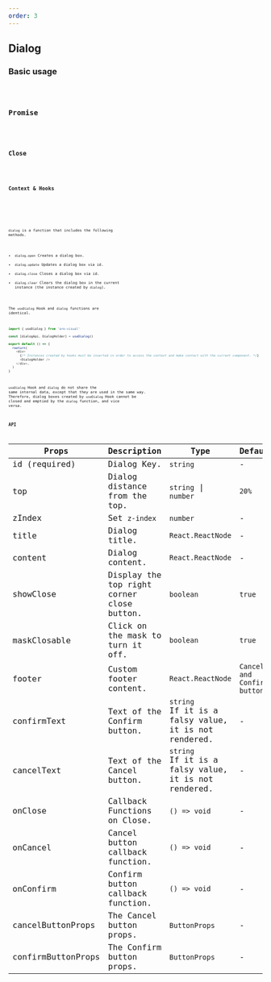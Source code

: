 ```yaml
---
order: 3
---
```


## Dialog

### Basic usage

<code src="./demo/basic.tsx" />

### Promise

<code src="./demo/promise.tsx" />

### Close

<code src="./demo/close.tsx" />

### Context & Hooks

<code src="./demo/context.tsx" />

<br/>

`dialog` is a function that includes the following methods.

- `dialog.open` Creates a dialog box.
- `dialog.update` Updates a dialog box via id.
- `dialog.close` Closes a dialog box via id.
- `dialog.clear` Clears the dialog box in the current instance (the instance created by `dialog`).

The `useDialog` Hook and `dialog` functions are identical.

```ts
import { useDialog } from 'are-visual'

const [dialogApi, DialogHolder] = useDialog()

export default () => {
  reeturn(
    <div>
      {/* Instances created by hooks must be inserted in order to access the context and make contact with the current component. */}
      <DialogHolder />
    </div>,
  )
}
```

`useDialog` Hook and `dialog` do not share the same internal data, except that they are used in the same way. Therefore, dialog boxes created by `useDialog` Hook cannot be closed and emptied by the `dialog` function, and vice versa.

### API

| Props              | Description                                | Type                                                      | Defaults                     |
| ------------------ | ------------------------------------------ | --------------------------------------------------------- | ---------------------------- |
| id (required)      | Dialog Key.                                | `string`                                                  | -                            |
| top                | Dialog distance from the top.              | `string` \| `number`                                      | `20%`                        |
| zIndex             | Set `z-index`                              | `number`                                                  | -                            |
| title              | Dialog title.                              | `React.ReactNode`                                         | -                            |
| content            | Dialog content.                            | `React.ReactNode`                                         | -                            |
| showClose          | Display the top right corner close button. | `boolean`                                                 | `true`                       |
| maskClosable       | Click on the mask to turn it off.          | `boolean`                                                 | `true`                       |
| footer             | Custom footer content.                     | `React.ReactNode`                                         | `Cancel and Confirm buttons` |
| confirmText        | Text of the Confirm button.                | `string`<br />If it is a falsy value, it is not rendered. | -                            |
| cancelText         | Text of the Cancel button.                 | `string`<br />If it is a falsy value, it is not rendered. | -                            |
| onClose            | Callback Functions on Close.               | `() => void`                                              | -                            |
| onCancel           | Cancel button callback function.           | `() => void`                                              | -                            |
| onConfirm          | Confirm button callback function.          | `() => void`                                              | -                            |
| cancelButtonProps  | The Cancel button props.                   | `ButtonProps`                                             | -                            |
| confirmButtonProps | The Confirm button props.                  | `ButtonProps`                                             | -                            |
